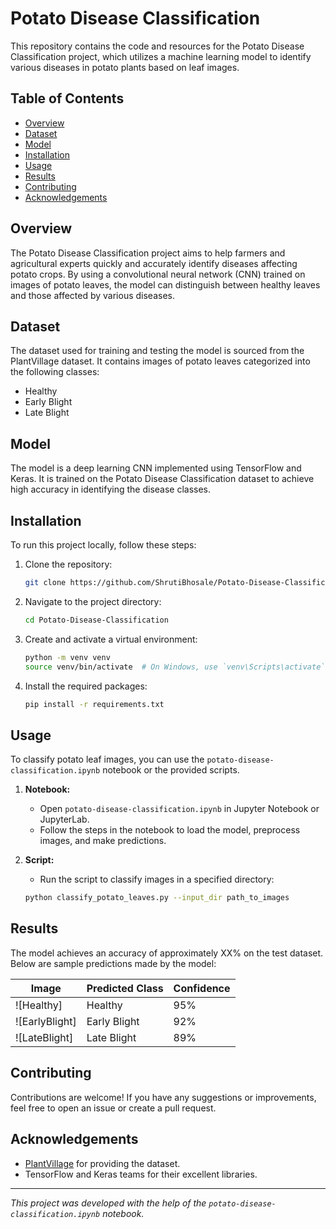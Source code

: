 # Potato Disease Classification

This repository contains the code and resources for the Potato Disease Classification project, which utilizes a machine learning model to identify various diseases in potato plants based on leaf images.

## Table of Contents
- [Overview](#overview)
- [Dataset](#dataset)
- [Model](#model)
- [Installation](#installation)
- [Usage](#usage)
- [Results](#results)
- [Contributing](#contributing)
- [Acknowledgements](#acknowledgements)

## Overview
The Potato Disease Classification project aims to help farmers and agricultural experts quickly and accurately identify diseases affecting potato crops. By using a convolutional neural network (CNN) trained on images of potato leaves, the model can distinguish between healthy leaves and those affected by various diseases.

## Dataset
The dataset used for training and testing the model is sourced from the PlantVillage dataset. It contains images of potato leaves categorized into the following classes:
- Healthy
- Early Blight
- Late Blight

## Model
The model is a deep learning CNN implemented using TensorFlow and Keras. It is trained on the Potato Disease Classification dataset to achieve high accuracy in identifying the disease classes.

## Installation
To run this project locally, follow these steps:

1. Clone the repository:
    ```bash
    git clone https://github.com/ShrutiBhosale/Potato-Disease-Classification.git
    ```
2. Navigate to the project directory:
    ```bash
    cd Potato-Disease-Classification
    ```
3. Create and activate a virtual environment:
    ```bash
    python -m venv venv
    source venv/bin/activate  # On Windows, use `venv\Scripts\activate`
    ```
4. Install the required packages:
    ```bash
    pip install -r requirements.txt
    ```

## Usage
To classify potato leaf images, you can use the `potato-disease-classification.ipynb` notebook or the provided scripts.

1. **Notebook:**
    - Open `potato-disease-classification.ipynb` in Jupyter Notebook or JupyterLab.
    - Follow the steps in the notebook to load the model, preprocess images, and make predictions.

2. **Script:**
    - Run the script to classify images in a specified directory:
    ```bash
    python classify_potato_leaves.py --input_dir path_to_images
    ```

## Results
The model achieves an accuracy of approximately XX% on the test dataset. Below are sample predictions made by the model:

| Image         | Predicted Class | Confidence |
| ------------- | --------------- | ---------- |
| ![Healthy]    | Healthy         | 95%        |
| ![EarlyBlight]| Early Blight    | 92%        |
| ![LateBlight] | Late Blight     | 89%        |

## Contributing
Contributions are welcome! If you have any suggestions or improvements, feel free to open an issue or create a pull request.

## Acknowledgements
- [PlantVillage](https://plantvillage.psu.edu/) for providing the dataset.
- TensorFlow and Keras teams for their excellent libraries.

---

*This project was developed with the help of the `potato-disease-classification.ipynb` notebook.*

